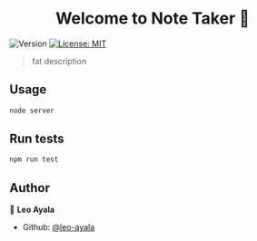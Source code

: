 <h1 align="center">Welcome to Note Taker 👋</h1>
<p>
  <img alt="Version" src="https://img.shields.io/badge/version-1.0.0-blue.svg?cacheSeconds=2592000" />
  <a href="#" target="_blank">
    <img alt="License: MIT" src="https://img.shields.io/badge/License-MIT-yellow.svg" />
  </a>
</p>

> fat description


## Usage

```sh
node server
```

## Run tests

```sh
npm run test
```

## Author

👤 **Leo Ayala**

* Github: [@leo-ayala](https://github.com/leo-ayala)



